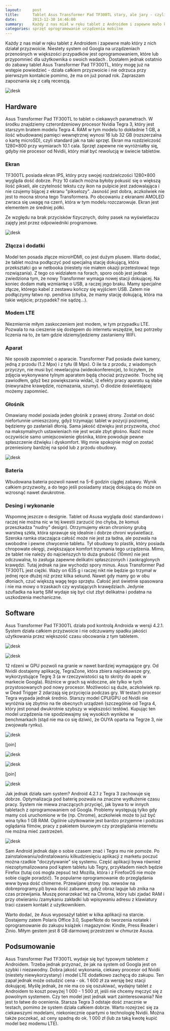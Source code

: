 ```yaml
---
layout:     post
title:      Tablet Asus Transformer Pad TF300TL stary, ale jary - czyli dobry Android to drogi Android
date:       2013-12-30 14:46:00
summary:    Każdy z nas miał w ręku tablet z Androidem i zapewne mało który z nich działał przyzwoicie. Niestety system od Googla na urządzeniach przenośnych w większości przypadków jest oprogramowaniem, które lub przypomnieć dla użytkownika o swoich wadach . Dostałem jednak ostatnio do zabawy tablet Asus Trans...
categories: sprzęt oprogramowanie urządzenia mobilne
---
```




Każdy z nas miał w ręku tablet z Androidem i zapewne mało który z nich działał przyzwoicie. Niestety system od Googla na urządzeniach przenośnych w większości przypadków jest oprogramowaniem, które lub przypomnieć dla użytkownika o swoich wadach . Dostałem jednak ostatnio do zabawy tablet Asus Transformer Pad TF300TL, który mogę już na wstępie powiedzieć - działa całkiem przyzwoicie i nie odrzuca przy pierwszym kontakcie pomimo, że ma on już ponad rok. Zapraszam zapoznania się z całą recenzją. 



![desk](https://raw.githubusercontent.com/djfoxer/djfoxer.github.io/master/_img/2013-12-30-_75_/g_-_608x405_-_-_51236x20131230004343_0.jpg)





## Hardware 


Asus Transformer Pad TF300TL to tablet o ciekawych parametrach. W środku znajdziemy czterordzeniowy procesor Nvidia Tegra 3, który jest starszym bratem modelu Tegra 4. RAM w tym modelu to dokładnie 1 GB, a ilość wbudowanej pamięci wewnętrznej wynosi 16 lub 32 GB (rozszerzalna o kartę microSD), czyli standard jak na taki sprzęt. Ekran ma rozdzielczość 1280×800 przy wymiarach 10.1 cala. Sprzęt zapewne nie wyróżniałby się, gdyby nie procesor od Nvidii, który miał być rewolucją w świecie tabletów.





### Ekran


TF300TL posiada ekran IPS, który przy swojej rozdzielczości 1280×800 wygląda dość dobrze. Przy 10 calach można byłoby pokusić się o większą ilość pikseli, ale czytelność tekstu czy ikon na pulpicie jest zadowalająca i nie czujemy bijącej z ekranu "pikselozy". Jasność jest dobra, aczkolwiek nie jest to mocna strona tego Transformera. Po obcowaniu z ekranami AMOLED zwraca się uwagę na czerń, która w tym modelu rozczarowuje. Ekran jest elementem ze średniej półki. 

Ze względu na brak przycisków fizycznych, dolny pasek na wyświetlaczu zajęty jest przez odpowiedniki programowe. 


![desk](https://raw.githubusercontent.com/djfoxer/djfoxer.github.io/master/_img/2013-12-30-_75_/g_-_608x405_-_-_51236x20131230010739_0.jpg)




### Złącza i dodatki


Model ten posada złącze microHDMI, co jest dużym plusem. Warto dodać, że tablet można podłączyć pod specjalną stację dokującą, która przekształci go w netbooka (niestety nie miałem okazji przetestować tego rozwiązania). Z tego co widziałem na forach, sporo osób jest jednak zwiedziona tym, że nowy Transformer wymaga nowej stacji dokującej. Na koniec dodam małą wzmiankę o USB, a raczej jego braku. Mamy specjalne złącze, którego kabel z zestawu kończy się wyjściem USB. Zatem nie podłączymy łatwo np. pendriva (chyba, że mamy stację dokującą, która ma takie wejście; przypadek? nie sądzę...).



### Modem LTE


Niezmiernie miłym zaskoczeniem jest modem, w tym przypadku LTE. Pozwala to na cieszenie się dostępem do internetu wszędzie, bez potrzeby liczenia na to, że tam gdzie idziemy/jedziemy zastaniemy WiFi. 



### Aparat


Nie sposób zapomnieć o aparacie. Transformer Pad posiada dwie kamery, jedną z przodu (1.2 Mpx) i z tyłu (8 Mpx). O ile ta z przodu, z wiadomych przyczyn, nie musi być rewelacyjna (wideokonferencje), to liczyłem, że zdjęcia wykonywane tylnym aparatem będą chociaż przyzwoite. Trochę się zawiodłem, gdyż bez powiększania widać, iż efekty pracy aparatu są słabe (niewyraźne krawędzie, rozmazania, szumy). O diodzie doświetlającej możemy zapomnieć.



### Głośnik


Omawiany model posiada jeden głośnik z prawej strony. Został on dość niefortunnie umieszczony, gdyż trzymając tablet w pozycji poziomej, będziemy go zasłaniali dłonią. Sama jakość dźwięku jest przyzwoita, choć na maksymalnych ustawieniach nie jest wcale zbyt głośno. Razić może oczywiście samo umiejscowienie głośnika, które powoduje pewne spłaszczenie dźwięku i dyskomfort. Wg mnie spokojnie mógł on zostać przeniesiony bardziej na spód lub z przodu obudowy.



![desk](https://raw.githubusercontent.com/djfoxer/djfoxer.github.io/master/_img/2013-12-30-_75_/g_-_608x405_-_-_51236x20131230010730_0.jpg)





### Bateria


Wbudowana bateria pozwoli nawet na 5-6 godzin ciągłej zabawy. Wynik całkiem przyzwoity, a do tego jeśli posiadamy stację dokującą do może on wzrosnąć nawet dwukrotnie. 





### Desing i wykonanie


Wspomnę jeszcze o designie. Tablet od Asusa wygląda dość standardowo i raczej nie można nic w tej kwestii zarzucić (no chyba, że komuś przeszkadza "nudny" design). Otrzymujemy ekran chroniony grubą warstwą szkła, która sprawuje się idealnie i dobrze chroni wyświetlacz. Szeroka ramka otaczająca całość może nie jest za ładna, ale pozwala na swobodne i pewne chwycenie tabletu. Tył obudowy to plastik, który posiada chropowate okręgi, zwiększające komfort trzymania tego urządzenia. Mimo, że tablet nie należy do najcieńszych to duża grubość (10mm) nie jest odczuwalna, to zasługa zapewne delikatni spłaszczonych i zaokrąglonych krawędzi. Tutaj jednak na jaw wychodzi spory minus. Asus Transformer Pad TF300TL jest ciężki. Waży on 635 g i raczej nikt nie będzie go trzymał w jednej ręce dłużej niż przez kilka sekund. Nawet gdy mamy go w obu dłoniach, czuć większą wagę tego sprzętu. Całość jest świetnie spasowana i nie ma mowy o trzaskach czy wystających krawędziach. Jedynie szufladka na kartę SIM wydaje się być ciut zbyt delikatna i podatna na uszkodzenia mechaniczne.





## Software


Asus Transformer Pad TF300TL działa pod kontrolą Androida w wersji 4.2.1. System działa całkiem przyzwoicie i nie odczuwamy spadku jakości użytkowania przez większość czasu obcowania z tym tabletem.



![desk](https://raw.githubusercontent.com/djfoxer/djfoxer.github.io/master/_img/2013-12-30-_75_/g_-_608x405_-_-_51236x20131230003720_0.jpg)




![desk](https://raw.githubusercontent.com/djfoxer/djfoxer.github.io/master/_img/2013-12-30-_75_/g_-_608x405_-_-_51236x20131230003716_0.jpg)



12 rdzeni w GPU pozwoli na granie w nawet bardziej wymagające gry. Od Nvidii dostajemy aplikację, TegraZone, która zbiera najciekawsze gry, wykorzystujące Tegrę 3 (a w rzeczywistości są to skróty do apek w markecie Googla). Różnice w grach są widoczne, ale tylko w tych przystosowanych pod nowy procesor. Możliwości są duże, aczkolwiek np. w Dead Trigger 2 zdarzają się przycięcia podczas gry. W testach procesor Tegra wypada jednak średnio. Starszy model CPU/GPU od Nvidii nie wyróżnia się zbytnio na tle obecnych urządzeń (szczególnie od Tegra 4, który jest ponad dwukrotnie szybszy w większości testów). Kupując ten model urządzenia nie spodziewajmy się wysokich wyników w benchmarkach (stąd nie ma co się dziwić, że OUYA oparta na Tegrze 3, nie zwojowała rynku). 




![desk](https://raw.githubusercontent.com/djfoxer/djfoxer.github.io/master/_img/2013-12-30-_75_/g_-_288x192_-_-_51236x20131229234602_0.jpg)

[join]

![desk](https://raw.githubusercontent.com/djfoxer/djfoxer.github.io/master/_img/2013-12-30-_75_/g_-_288x192_-_-_51236x20131229234606_0.jpg)




![desk](https://raw.githubusercontent.com/djfoxer/djfoxer.github.io/master/_img/2013-12-30-_75_/g_-_288x192_-_-_51236x20131229234609_0.jpg)

[join]

![desk](https://raw.githubusercontent.com/djfoxer/djfoxer.github.io/master/_img/2013-12-30-_75_/g_-_288x192_-_-_51236x20131229234558_0.png)



Jak jednak działa sam system? Android 4.2.1 z Tegra 3 zachowuje się dobrze. Optymalizacja pod baterię pozwala na znaczne wydłużenie czasu pracy. System nie miewa znaczących przycięć, jak bywa to w innych tabletach z oprogramowaniem od Googla. Problemy występują tylko gdy mamy coś uruchomione w tle (np. Chrome), aczkolwiek może to już być wina tylko 1 GB RAM. Ogólnie użytkowanie jest bardzo przyjemne i podczas oglądania filmów, pracy z pakietem biurowym czy przeglądania internetu nie można mieć zastrzeżeń. 



![desk](https://raw.githubusercontent.com/djfoxer/djfoxer.github.io/master/_img/2013-12-30-_75_/g_-_608x405_-_-_51236x20131229235544_0.png)




Sam Android jednak daje o sobie czasem znać i Tegra mu nie pomoże. Po zainstalowaniu/odinstalowaniu kilkudziesięciu aplikacji z marketu poczuć można rzadkie "doczytywanie" się systemu. Część aplikacji bywa również niezoptymalizowana pod kątem tabletu lub Tegry, przykładem niech będzie Firefox (tutaj coś mogła zepsuć też  Mozilla, która i z FirefoxOS nie może sobie ciągle poradzić). Te popularne oprogramowanie do przeglądania www bywa dość chimerne. Przewijane strony (np. newsów na dobreprogramy.pl) bywa dość zabawne, gdyż obraz laguje lub znika na czas przewijania. Muszę ponarzekać też na Chroma, który lubi zjadać RAM i przy otwieraniu /zamykaniu zakładki lub wpisywaniu adresu z klawiatury traci czasem kontakt z użytkownikiem. 

Warto dodać, że Asus wyposażył tablet w kilka aplikacji na starcie. Dostajemy zatem Polaris Office 3.0, SuperNote do tworzenia notatek i oprogramowanie do zakupu książek i magazynów: Kindle, Press Reader i Zinio. Miłym gestem jest 8 GB darmowej przestrzeni w chmurze Asusa.




## Podsumowanie


Asus Transformer Pad TF300TL wydaje się być typowym tabletem z Androidem. Trzeba jednak przyznać, że jak na system od Googla jest on szybki i niezawodny. Dobra jakość wykonania, ciekawy procesor od Nvidii (niestety niewykorzystany) i model LTE dodatkowo zachęcą do zakupu. Ten zapał jednak może ostudzić cena  - ok. 1 600 zł za wersję bez stacji dokującej. Myślę jednak, że nie ma co się oszukiwać, wydajny tablet z Androidem to koszt powyżej 1 000 - 1 500 zł, jeśli nie chcemy męczyć się z powolnym systemem. Czy ten model jest jednak wart zainteresowania? Nie jest to łatwe do ocenienia. Starsza Tegra 3 odstaje dość znacznie w testach, pomimo że system działa całkiem dobrze. Warto rozejrzeć się za ciekawszymi modelami, niekoniecznie opartymi o technologię Nvidii. Można także poczekać, aż ceny spadną do ok. 1 000 zł (lub za taką kwotę kupić model bez modemu LTE).
